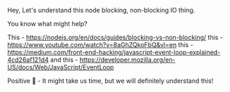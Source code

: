Hey, Let's understand this node blocking, non-blocking IO thing.

You know what might help?

This - https://nodejs.org/en/docs/guides/blocking-vs-non-blocking/
this - https://www.youtube.com/watch?v=8aGhZQkoFbQ&vl=en
this - https://medium.com/front-end-hacking/javascript-event-loop-explained-4cd26af121d4
and this - https://developer.mozilla.org/en-US/docs/Web/JavaScript/EventLoop

Positive 🧠 -
It might take us time, but we will definitely understand this!